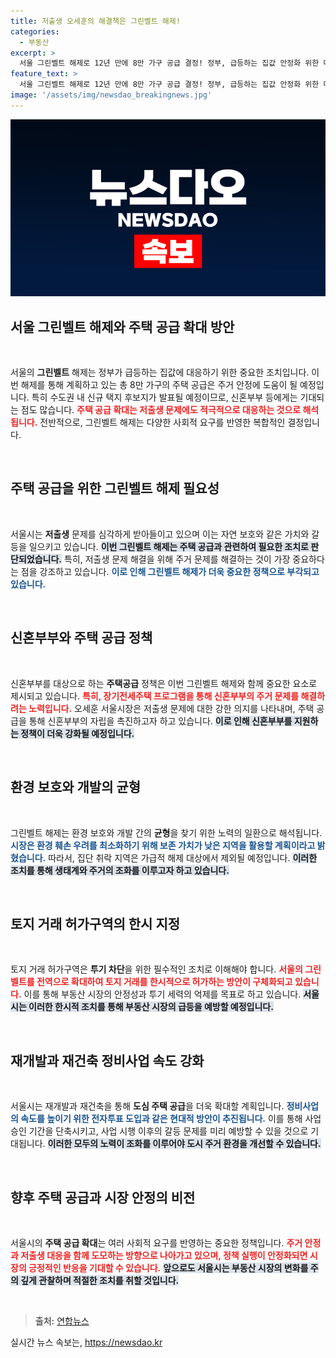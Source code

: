 ```yaml
---
title: 저출생 오세훈의 해결책은 그린벨트 해제!
categories:
  - 부동산
excerpt: >
  서울 그린벨트 해제로 12년 만에 8만 가구 공급 결정! 정부, 급등하는 집값 안정화 위한 대책 착수. 저출생과 집 문제 해결은 필수, 그러나 자연 보호의 가치도 간과할 수 없는 상황. 클릭!
feature_text: >
  서울 그린벨트 해제로 12년 만에 8만 가구 공급 결정! 정부, 급등하는 집값 안정화 위한 대책 착수. 저출생과 집 문제 해결은 필수, 그러나 자연 보호의 가치도 간과할 수 없는 상황. 클릭!
image: '/assets/img/newsdao_breakingnews.jpg'
---
```


<p><img src="/assets/img/newsdao_breakingnews.jpg" alt="pcversion 속보" /></p>

<h2 data-ke-size="size26">서울 그린벨트 해제와 주택 공급 확대 방안</h2>

<p data-ke-size="size16">&nbsp;</p>

<p>서울의 <b>그린벨트</b> 해제는 정부가 급등하는 집값에 대응하기 위한 중요한 조치입니다. 이번 해제를 통해 계획하고 있는 총 8만 가구의 주택 공급은 주거 안정에 도움이 될 예정입니다. 특히 수도권 내 신규 택지 후보지가 발표될 예정이므로, 신혼부부 등에게는 기대되는 점도 많습니다. <b><span style="color: #ee2323;">주택 공급 확대는 저출생 문제에도 적극적으로 대응하는 것으로 해석됩니다.</span></b> 전반적으로, 그린벨트 해제는 다양한 사회적 요구를 반영한 복합적인 결정입니다.</p>

<p data-ke-size="size16">&nbsp;</p>

<h2 data-ke-size="size26">주택 공급을 위한 그린벨트 해제 필요성</h2>

<p data-ke-size="size16">&nbsp;</p>

<p>서울시는 <b>저출생</b> 문제를 심각하게 받아들이고 있으며 이는 자연 보호와 같은 가치와 갈등을 일으키고 있습니다. <b><span style="background-color: #21538527;">이번 그린벨트 해제는 주택 공급과 관련하여 필요한 조치로 판단되었습니다.</span></b> 특히, 저출생 문제 해결을 위해 주거 문제를 해결하는 것이 가장 중요하다는 점을 강조하고 있습니다. <b><span style="color: #1a5490;">이로 인해 그린벨트 해제가 더욱 중요한 정책으로 부각되고 있습니다.</span></b></p>

<p data-ke-size="size16">&nbsp;</p>

<h2 data-ke-size="size26">신혼부부와 주택 공급 정책</h2>

<p data-ke-size="size16">&nbsp;</p>

<p>신혼부부를 대상으로 하는 <b>주택공급</b> 정책은 이번 그린벨트 해제와 함께 중요한 요소로 제시되고 있습니다. <b><span style="color: #ee2323;">특히, 장기전세주택 프로그램을 통해 신혼부부의 주거 문제를 해결하려는 노력입니다.</span></b> 오세훈 서울시장은 저출생 문제에 대한 강한 의지를 나타내며, 주택 공급을 통해 신혼부부의 자립을 촉진하고자 하고 있습니다. <b><span style="background-color: #21538527;">이로 인해 신혼부부를 지원하는 정책이 더욱 강화될 예정입니다.</span></b></p>

<p data-ke-size="size16">&nbsp;</p>

<h2 data-ke-size="size26">환경 보호와 개발의 균형</h2>

<p data-ke-size="size16">&nbsp;</p>

<p>그린벨트 해제는 환경 보호와 개발 간의 <b>균형</b>을 찾기 위한 노력의 일환으로 해석됩니다. <b><span style="color: #1a5490;">시장은 환경 훼손 우려를 최소화하기 위해 보존 가치가 낮은 지역을 활용할 계획이라고 밝혔습니다.</span></b> 따라서, 집단 취락 지역은 가급적 해제 대상에서 제외될 예정입니다. <b><span style="background-color: #21538527;">이러한 조치를 통해 생태계와 주거의 조화를 이루고자 하고 있습니다.</span></b></p>

<p data-ke-size="size16">&nbsp;</p>

<h2 data-ke-size="size26">토지 거래 허가구역의 한시 지정</h2>

<p data-ke-size="size16">&nbsp;</p>

<p>토지 거래 허가구역은 <b>투기 차단</b>을 위한 필수적인 조치로 이해해야 합니다. <b><span style="color: #ee2323;">서울의 그린벨트를 전역으로 확대하여 토지 거래를 한시적으로 허가하는 방안이 구체화되고 있습니다.</span></b> 이를 통해 부동산 시장의 안정성과 투기 세력의 억제를 목표로 하고 있습니다. <b><span style="background-color: #21538527;">서울시는 이러한 한시적 조치를 통해 부동산 시장의 급등을 예방할 예정입니다.</span></b></p>

<p data-ke-size="size16">&nbsp;</p>

<h2 data-ke-size="size26">재개발과 재건축 정비사업 속도 강화</h2>

<p data-ke-size="size16">&nbsp;</p>

<p>서울시는 재개발과 재건축을 통해 <b>도심 주택 공급</b>을 더욱 확대할 계획입니다. <b><span style="color: #1a5490;">정비사업의 속도를 높이기 위한 전자투표 도입과 같은 현대적 방안이 추진됩니다.</span></b> 이를 통해 사업 승인 기간을 단축시키고, 사업 시행 이후의 갈등 문제를 미리 예방할 수 있을 것으로 기대됩니다. <b><span style="background-color: #21538527;">이러한 모두의 노력이 조화를 이루어야 도시 주거 환경을 개선할 수 있습니다.</span></b></p>

<p data-ke-size="size16">&nbsp;</p>

<h2 data-ke-size="size26">향후 주택 공급과 시장 안정의 비전</h2>

<p data-ke-size="size16">&nbsp;</p>

<p>서울시의 <b>주택 공급 확대</b>는 여러 사회적 요구를 반영하는 중요한 정책입니다. <b><span style="color: #ee2323;">주거 안정과 저출생 대응을 함께 도모하는 방향으로 나아가고 있으며, 정책 실행이 안정화되면 시장의 긍정적인 반응을 기대할 수 있습니다.</span></b> <b><span style="background-color: #21538527;">앞으로도 서울시는 부동산 시장의 변화를 주의 깊게 관찰하며 적절한 조치를 취할 것입니다.</span></b></p>

<p data-ke-size="size16">&nbsp;</p>

<blockquote>
  <p><strong>출처:</strong> <a href="https://www.yna.co.kr/view/AKR20230808118400063" target="_blank">연합뉴스</a></p>
</blockquote>
실시간 뉴스 속보는, <a href="https://newsdao.kr" rel="dofollow">https://newsdao.kr</a>


